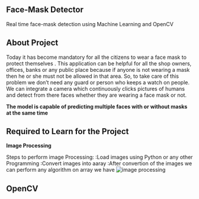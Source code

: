 ## Face-Mask Detector
Real time face-mask detection using Machine Learning and OpenCV

## About Project
Today it has become mandatory for all the citizens to wear a face mask to protect themselves . This application can be helpful for all the shop owners, offices, banks or any public place because if anyone is not wearing a mask then he or she must not be allowed in that area. So, to take care of this problem we don’t need any guard or person who keeps a watch on people. We can integrate a camera which continuously clicks pictures of humans and detect from there faces whether they are wearing a face mask or not.

**The model is capable of predicting multiple faces with or without masks at the same time**

## Required to Learn for the Project
**Image Processing**

 Steps to perform image Processing:
     :Load images using Python or any other Programming
     :Convert images into aaray
     :After convertion of the images we can perform any algorithm on array we have
    ![image processing](https://cdn.dribbble.com/users/1116528/screenshots/6783134/_3.jpg)

  

  
## OpenCV
